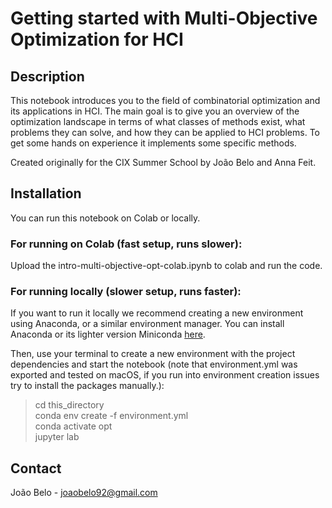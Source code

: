 # Getting started with Multi-Objective Optimization for HCI

## Description
This notebook introduces you to the field of combinatorial optimization and its applications in HCI. The main goal is to give you an overview of the optimization landscape in terms of what classes of methods exist, what problems they can solve, and how they can be applied to HCI problems. To get some hands on experience it implements some specific methods.

Created originally for the CIX Summer School by João Belo and Anna Feit.

## Installation
You can run this notebook on Colab or locally.

### For running on Colab (fast setup, runs slower):
Upload the intro-multi-objective-opt-colab.ipynb to colab and run the code.

### For running locally (slower setup, runs faster): 
If you want to run it locally we recommend creating a new environment using Anaconda, or a similar environment manager. You can install Anaconda or its lighter version Miniconda [here](https://docs.anaconda.com/free/miniconda/).

Then, use your terminal to create a new environment with the project dependencies and start the notebook (note that environment.yml was exported and tested on macOS, if you run into environment creation issues try to install the packages manually.):
> cd this_directory  
> conda env create -f environment.yml  
> conda activate opt  
> jupyter lab

## Contact

João Belo - [joaobelo92@gmail.com](mailto:joaobelo92@gmail.com)